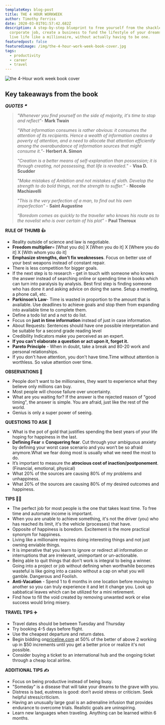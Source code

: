 ```yaml
---
templateKey: blog-post
title: THE 4 HOUR WORKWEEK
author: Timothy Ferriss
date: 2020-03-01T01:57:42.682Z
description: A step-by-step blueprint to free yourself from the shackles of a
  corporate job, create a business to fund the lifestyle of your dreams, and
  live life like a millionaire, without actually having to be one.
featuredpost: false
featuredimage: /img/the-4-hour-work-week-book-cover.jpg
tags:
  - productivity
  - career
  - travel
---
```

![the 4-Hour work week book cover](/img/the-4-hour-work-week-book-cover.jpg)

## Key takeaways from the book

***QUOTES ❝***

> *"Whenever you find yourself on the side of majority, it's time to stop and reflect"*- **Mark Twain**
>
> *“What information consumes is rather obvious: it consumes the attention of its recipients. Hence a wealth of information creates a poverty of attention, and a need to allocate that attention efficiently among the overabundance of information sources that might consume it.”*- **Herbert A. Simon**
>
> *“Creation is a better means of self-explanation than possession; it is through creating, not possessing, that life is revealed.”* - **Visa D. Scudder**
>
> *"Make mistakes of Ambition and not mistakes of sloth. Develop the strength to do bold things, not the strength to suffer.”* - **Niccolo Machiavelli**
>
> *"This is the very perfection of a man, to find out his own imperfection"* - **Saint Augustine**
>
> *“Boredom comes as quickly to the traveller who knows his route as to the novelist who is over certain of his plot”* - **Paul Theroux**

**RULE OF THUMB 👍**

* Reality outside of science and law is negotiable.
* **Freedom multiplier**= \[What you do] X \[When you do it] X \[Where you do it] X \[With whom you do it]
* **Emphasize strengths, don’t fix weaknesses**. Focus on better use of your best weapons instead of constant repair.
* There is less competition for bigger goals.
* If the next step is to research - get in touch with someone who knows the answer instead of searching online or spending time in books which can turn into paralysis by analysis. Best first step is finding someone who has done it and asking advice on doing the same. Setup a meeting, a phone call, etc.
* **Parkinson’s Law**- Time is wasted in proportion to the amount that is available. Use deadlines to achieve goals and stop them from expanding into available time to complete them.
* Define a todo list and a not to do list.
* Focus on **just in time information** instead of just in case information.
* About Requests: Sentences should have one possible interpretation and be suitable for a second grade reading level
* Credibility Indicators make you perceived as an expert.
* **If you can't elaborate a question or act upon it, forget it.**
* **Pareto Principle** - When in doubt, take a break and 80-20 work and personal relationships.
* If you don't have attention, you don't have time.Time without attention is worthless. So value attention over time.

**OBSERVATIONS 👀**

* People don't want to be millionaires, they want to experience what they believe only millions can buy.
* Most people will choose failure over uncertainty.
* What are you waiting for? If the answer is the rejected reason of "good timing", the answer is simple. You are afraid, just like the rest of the world.
* Genius is only a super power of seeing.

**QUESTIONS TO ASK 💬**

* What is the pot of gold that justifies spending the best years of your life hoping for happiness in the last.
* **Defining Fear = Conquering fear**. Cut through your ambiguous anxiety by defining your worst case scenario and you won’t be so afraid anymore.What we fear doing most is usually what we need the most to do.
* It’s important to measure the **atrocious cost of inaction/postponement**. (Financial, emotional, physical)
* What 20% of the sources are causing 80% of my problems and unhappiness.
* What 20% of the sources are causing 80% of my desired outcomes and happiness.

**TIPS 💁‍♂️**

* The perfect job for most people is the one that takes least time. To free time and automate income is important.
* When you are unable to achieve something, it's not the driver (you) who has reached its limit, it's the vehicle (processes) that have.
* Opposite of happiness is boredom. Excitement is the more practical synonym for happiness.
* Living like a millionaire requires doing interesting things and not just owning enviable things.
* It is imperative that you learn to ignore or redirect all information or interruptions that are irrelevant, unimportant or un-actionable.
* Being able to quit things that don't work is integral to being a winner. Going into a project or job without defining when worthwhile becomes wasteful is like going into a casino without a cap on what you will gamble. Dangerous and Foolish.
* **Anti-Vacation** - Spend 1 to 6 months in one location before moving to another so you can truly experience it and let it change you. Look up sabbatical leaves which can be utilized for a mini retirement.
* Find how to fill the void created by removing unwanted work or else success would bring misery.

**TRAVEL TIPS ✈️**

* Travel dates should be between Tuesday and Thursday
* Try booking 4-5 days before flight.
* Use the cheapest departure and return dates.
* Begin bidding on[priceline.com](http://priceline.com/) at 50% of the better of above 2 working up in $50 increments until you get a better price or realize it's not possible.
* Consider buying a ticket to an international hub and the ongoing ticket through a cheap local airline.

**ADDITIONAL TIPS ✍️**

* Focus on being productive instead of being busy.
* "Someday" is a disease that will take your dreams to the grave with you.
* Distress is bad, eustress is good: don’t avoid stress or criticism. Seek helpful stress/criticism.
* Having an unusually large goal is an adrenaline infusion that provides endurance to overcome trials. Realistic goals are uninspiring.
* Learn new languages when traveling. Anything can be learned within 6 months.